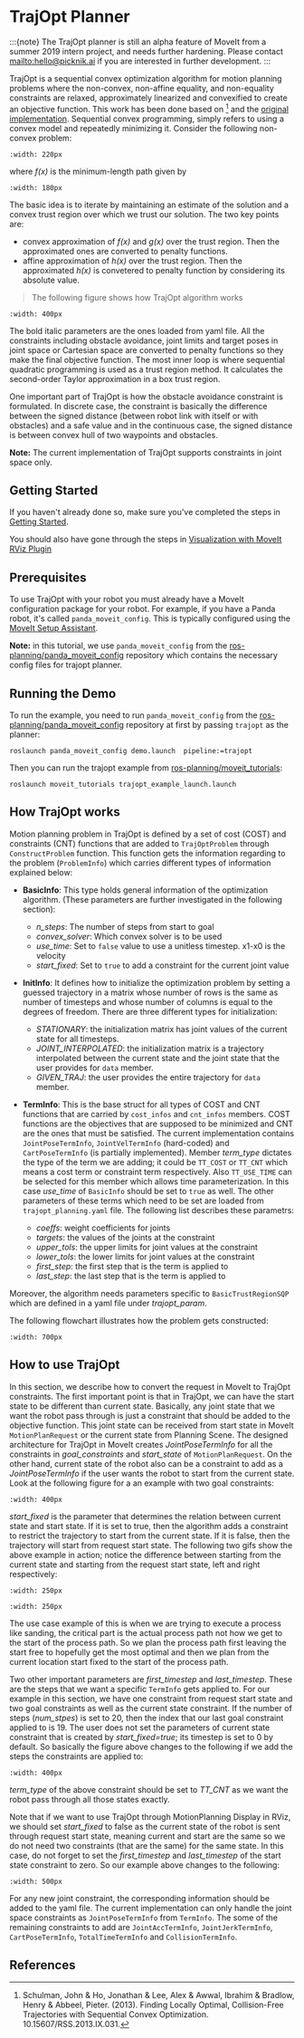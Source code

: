 # TrajOpt Planner

:::{note}
The TrajOpt planner is still an alpha feature of MoveIt from a summer 2019 intern project, and needs further hardening. Please contact <mailto:hello@picknik.ai> if you are interested in further development.
:::

TrajOpt is a sequential convex optimization algorithm for motion planning problems where the non-convex, non-affine equality, and non-equality constraints are relaxed, approximately linearized and convexified to create an objective function. This work has been done based on [^cite_schulman2013] and the [original implementation](https://github.com/ros-industrial-consortium/trajopt_ros). Sequential convex programming, simply refers to using a convex model and repeatedly minimizing it. Consider the following non-convex problem:

```{image} non_convex.png
:width: 220px
```

where *f(x)* is the minimum-length path given by

```{image} fx.png
:width: 180px
```

The basic idea is to iterate by maintaining an estimate of the solution and a convex trust region over which we trust our solution. The two key points are:

- convex approximation of *f(x)* and *g(x)* over the trust region. Then the approximated ones are converted to penalty functions.
- affine approximation of *h(x)* over the trust region. Then the approximated *h(x)* is convetered to penalty function by considering its absolute value.

> The following figure shows how TrajOpt algorithm works

```{image} algorithm.png
:width: 400px
```

The bold italic parameters are the ones loaded from yaml file. All the constraints including obstacle avoidance, joint limits and target poses in joint space or Cartesian space are converted to penalty functions so they make the final objective function. The most inner loop is where sequential quadratic programming is used as a trust region method. It calculates the second-order Taylor approximation in a box trust region.

One important part of TrajOpt is how the obstacle avoidance constraint is formulated. In discrete case, the constraint is basically the difference between the signed distance (between robot link with itself or with obstacles) and a safe value and in the continuous case, the signed distance is between convex hull of two waypoints and obstacles.

**Note:** The current implementation of TrajOpt supports constraints in joint space only.

## Getting Started

If you haven't already done so, make sure you've completed the steps in [Getting Started](../getting_started/getting_started.html).

You should also have gone through the steps in [Visualization with MoveIt RViz Plugin](../quickstart_in_rviz/quickstart_in_rviz_tutorial.html)

## Prerequisites

To use TrajOpt with your robot you must already have a MoveIt configuration package for your robot. For example, if you have a Panda robot, it's called `panda_moveit_config`. This is typically configured using the [MoveIt Setup Assistant](../setup_assistant/setup_assistant_tutorial.html).

**Note:** in this tutorial, we use `panda_moveit_config` from the [ros-planning/panda_moveit_config](https://github.com/ros-planning/panda_moveit_config) repository which contains the necessary config files for trajopt planner.

## Running the Demo

To run the example, you need to run `panda_moveit_config` from the [ros-planning/panda_moveit_config](https://github.com/ros-planning/panda_moveit_config) repository at first by passing `trajopt` as the planner:

```
roslaunch panda_moveit_config demo.launch  pipeline:=trajopt
```

Then you can run the trajopt example from [ros-planning/moveit_tutorials](https://github.com/ros-planning/moveit_tutorials):

```
roslaunch moveit_tutorials trajopt_example_launch.launch
```

## How TrajOpt works

Motion planning problem in TrajOpt is defined by a set of cost (COST) and constraints (CNT) functions that are added to `TrajOptProblem` through `ConstructProblem` function. This function gets the information regarding to the problem (`ProblemInfo`) which carries different types of information explained below:

- **BasicInfo**: This type holds general information of the optimization algorithm. (These parameters are further investigated in the following section):

  - *n_steps*: The number of steps from start to goal
  - *convex_solver*: Which convex solver is to be used
  - *use_time*: Set to `false` value to use a unitless timestep. x1-x0 is the velocity
  - *start_fixed*: Set to `true` to add a constraint for the current joint value

- **InitInfo**: It defines how to initialize the optimization problem by setting a guessed trajectory in a matrix whose number of rows is the same as number of timesteps and whose number of columns is equal to the degrees of freedom. There are three different types for initialization:

  - *STATIONARY*: the initialization matrix has joint values of the current state for all timesteps.
  - *JOINT_INTERPOLATED*: the initialization matrix is a trajectory interpolated between the current state and the joint state that the user provides for `data` member.
  - *GIVEN_TRAJ*: the user provides the entire trajectory for `data` member.

- **TermInfo**: This is the base struct for all types of COST and CNT functions that are carried by `cost_infos` and `cnt_infos` members. COST functions are the objectives that are supposed to be minimized and CNT are the ones that must be satisfied. The current implementation contains `JointPoseTermInfo`, `JointVelTermInfo` (hard-coded) and `CartPoseTermInfo` (is partially implemented). Member *term_type* dictates the type of the term we are adding; it could be `TT_COST` or `TT_CNT` which means a cost term or constraint term respectively. Also `TT_USE_TIME` can be selected for this member which allows time parameterization. In this case *use_time* of `BasicInfo` should be set to `true` as well.  The other parameters of these terms which need to be set are loaded from `trajopt_planning.yaml` file. The following list describes these parametrs:

  - *coeffs*: weight coefficients for joints
  - *targets*: the values of the joints at the constraint
  - *upper_tols*: the upper limits for joint values at the constraint
  - *lower_tols*: the lower limits for joint values at the constraint
  - *first_step*: the first step that is the term is applied to
  - *last_step*: the last step that is the term is applied to

Moreover, the algorithm needs parameters specific to `BasicTrustRegionSQP` which are defined in a yaml file under *trajopt_param*.

The following flowchart illustrates how the problem gets constructed:

```{image} trajopt.png
:width: 700px
```

## How to use TrajOpt

In this section, we describe how to convert the request in MoveIt to TrajOpt constraints. The first important point is that in TrajOpt, we can have the start state to be different than current state. Basically, any joint state that we want the robot pass through is just a constraint that should be added to the objective function. This joint state can be received from start state in MoveIt `MotionPlanRequest` or the current state from Planning Scene. The designed architecture for TrajOpt in MoveIt creates *JointPoseTermInfo* for all the constraints in *goal_constraints* and *start_state* of `MotionPlanRequest`. On the other hand, current state of the robot also can be a constraint to add as a *JointPoseTermInfo* if the user wants the robot to start from the current state. Look at the following figure for a an example with two goal constraints:

```{image} req_traj.png
:width: 400px
```

*start_fixed* is the parameter that determines the relation between current state and start state. If it is set to true, then the algorithm adds a constraint to restrict the trajectory to start from the current state. If it is false, then the trajectory will start from request start state. The following two gifs show the above example in action; notice the difference between starting from the current state and starting from the request start state, left and right respectively:

```{image} start_fixed_true.gif
:width: 250px
```

```{image} start_fixed_false.gif
:width: 250px
```

The use case example of this is when we are trying to execute a process like sanding, the critical part is the actual process path not how we get to the start of the process path. So we plan the process path first leaving the start free to hopefully get the most optimal and then we plan from the current location start fixed to the start of the process path.

Two other important parameters are *first_timestep* and *last_timestep*. These are the steps that we want a specific `TermInfo` gets applied to. For our example in this section, we have one constraint from request start state and two goal constraints as well as the current state constraint. If the number of steps (*num_stpes*) is set to 20, then the index that our last goal constraint applied to is 19.  The user does not set the parameters of current state constraint that is created by *start_fixed=true*; its timestep is set to 0 by default. So basically the figure above changes to the following if we add the steps the constraints are applied to:

```{image} req_traj_steps.png
:width: 400px
```

*term_type* of the above constraint should be set to *TT_CNT* as we want the robot pass through all those states exactly.

Note that if we want to use TrajOpt through MotionPlanning Display in RViz, we should set *start_fixed* to false as the current state of the robot is sent through request start state, meaning current and start are the same so we do not need two constraints (that are the same) for the same state. In this case, do not forget to set the *first_timestep* and *last_timestep* of the start state constraint to zero. So our example above changes to the following:

```{image} req_traj_start.png
:width: 500px
```

For any new joint constraint, the corresponding information should be added to the yaml file. The current implementation can only handle the joint space constraints as `JointPoseTermInfo` from `TermInfo`. The some of the remaining constraints to add are `JointAccTermInfo`, `JointJerkTermInfo`, `CartPoseTermInfo`, `TotalTimeTermInfo` and `CollisionTermInfo`.

## References

[^cite_schulman2013]: Schulman, John & Ho, Jonathan & Lee, Alex & Awwal, Ibrahim & Bradlow, Henry & Abbeel, Pieter. (2013). Finding Locally Optimal, Collision-Free Trajectories with Sequential Convex Optimization. 10.15607/RSS.2013.IX.031.
